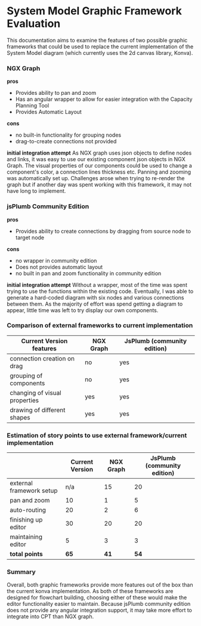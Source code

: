 # System Model Graphic Framework Evaluation
This documentation aims to examine the features of two possible graphic frameworks that 
could be used to replace the current implementation of the System Model diagram (which 
currently uses the 2d canvas library, Konva).

### NGX Graph
**pros**
* Provides ability to pan and zoom
* Has an angular wrapper to allow for easier integration with the Capacity Planning Tool
* Provides Automatic Layout

**cons**
* no built-in functionality for grouping nodes
* drag-to-create connections not provided

**initial integration attempt**
As NGX graph uses json objects to define nodes and links, it was easy to use our existing 
component json objects in NGX Graph. The visual properties of our components could be used to 
change a component's color, a connection lines thickness etc. Panning and zooming was
automatically set up. Challenges arose when trying to re-render the graph but if another day 
was spent working with this framework, it may not have long to implement.

### jsPlumb Community Edition
**pros**
* Provides ability to create connections by dragging from source node to target node

**cons**
* no wrapper in community edition
* Does not provides automatic layout
* no built in pan and zoom functionality in community edition

**initial integration attempt**
Without a wrapper, most of the time was spent trying to use the functions within the existing
code. Eventually, I was able to generate a hard-coded diagram with six nodes and various connections
between them. As the majority of effort was spend getting a diagram to appear, little time was 
left to try display our own components.

### Comparison of external frameworks to current implementation
| Current Version features| NGX Graph | JsPlumb (community edition)
| ------ | ------ | ------ | 
| connection creation on drag | no | yes|
| grouping of components | no| yes|
| changing of visual properties| yes| yes|
| drawing of different shapes | yes | yes|

### Estimation of story points to use external framework/current implementation
|  | Current Version | NGX Graph | JsPlumb (community edition)
| ------ | ------ | ------ | ------ | 
| external framework setup| n/a| 15 | 20
| pan and zoom | 10 | 1 | 5
| auto-routing | 20 | 2 | 6
| finishing up editor | 30 | 20| 20
| maintaining editor | 5 | 3 | 3
|**total points**| **65** | **41** |**54** |

### Summary 
Overall, both graphic frameworks provide more features out of the box than the current konva implementation.
As both of these frameworks are designed for flowchart building, choosing either of these would make
the editor functionality easier to maintain. Because jsPlumb community edition does not provide any angular
integration support, it may take more effort to integrate into CPT than NGX graph. 
